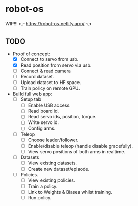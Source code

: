 # robot-os

WIP!!!
👉 https://robot-os.netlify.app/ 👈

## TODO

- Proof of concept:
    - [x] Connect to servo from usb.
    - [x] Read position from servo via usb.
    - [ ] Connect & read camera
    - [ ] Record dataset.
    - [ ] Upload dataset to HF space.
    - [ ] Train policy on remote GPU.

- Build full web app:
    - [ ] Setup tab
        - [ ] Enable USB access.
        - [ ] Read board id.
        - [ ] Read servo ids, position, torque.
        - [ ] Write servo id.
        - [ ] Config arms.
    - [ ] Teleop
        - [ ] Choose leader/follower.
        - [ ] Enable/disable teleop (handle disable gracefully).
        - [ ] View servo positions of both arms in realtime.
    - [ ] Datasets
        - [ ] View existing datasets.
        - [ ] Create new dataset/episode.
    - [ ] Policies.
        - [ ] View existing policies.
        - [ ] Train a policy.
        - [ ] Link to Weights & Biases whilst training.
        - [ ] Run policy.